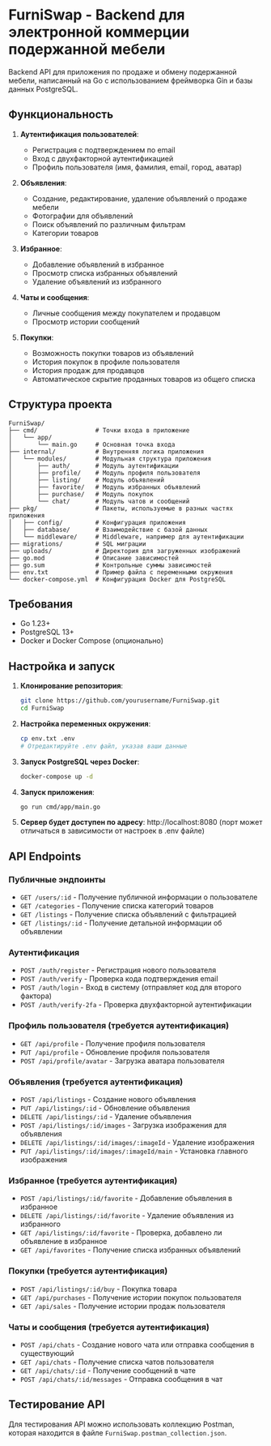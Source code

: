 # FurniSwap - Backend для электронной коммерции подержанной мебели

Backend API для приложения по продаже и обмену подержанной мебели, написанный на Go с использованием фреймворка Gin и базы данных PostgreSQL.

## Функциональность

1. **Аутентификация пользователей**:
   - Регистрация с подтверждением по email
   - Вход с двухфакторной аутентификацией
   - Профиль пользователя (имя, фамилия, email, город, аватар)

2. **Объявления**:
   - Создание, редактирование, удаление объявлений о продаже мебели
   - Фотографии для объявлений
   - Поиск объявлений по различным фильтрам
   - Категории товаров

3. **Избранное**:
   - Добавление объявлений в избранное
   - Просмотр списка избранных объявлений
   - Удаление объявлений из избранного

4. **Чаты и сообщения**:
   - Личные сообщения между покупателем и продавцом
   - Просмотр истории сообщений

5. **Покупки**:
   - Возможность покупки товаров из объявлений
   - История покупок в профиле пользователя
   - История продаж для продавцов
   - Автоматическое скрытие проданных товаров из общего списка

## Структура проекта

```
FurniSwap/
├── cmd/                # Точки входа в приложение
│   └── app/            
│       └── main.go     # Основная точка входа
├── internal/           # Внутренняя логика приложения
│   └── modules/        # Модульная структура приложения
│       ├── auth/       # Модуль аутентификации
│       ├── profile/    # Модуль профиля пользователя
│       ├── listing/    # Модуль объявлений
│       ├── favorite/   # Модуль избранных объявлений
│       ├── purchase/   # Модуль покупок
│       └── chat/       # Модуль чатов и сообщений
├── pkg/                # Пакеты, используемые в разных частях приложения
│   ├── config/         # Конфигурация приложения
│   ├── database/       # Взаимодействие с базой данных
│   └── middleware/     # Middleware, например для аутентификации
├── migrations/         # SQL миграции
├── uploads/            # Директория для загруженных изображений
├── go.mod              # Описание зависимостей
├── go.sum              # Контрольные суммы зависимостей
├── env.txt             # Пример файла с переменными окружения
└── docker-compose.yml  # Конфигурация Docker для PostgreSQL
```

## Требования

- Go 1.23+
- PostgreSQL 13+
- Docker и Docker Compose (опционально)

## Настройка и запуск

1. **Клонирование репозитория**:
   ```bash
   git clone https://github.com/yourusername/FurniSwap.git
   cd FurniSwap
   ```

2. **Настройка переменных окружения**:
   ```bash
   cp env.txt .env
   # Отредактируйте .env файл, указав ваши данные
   ```

3. **Запуск PostgreSQL через Docker**:
   ```bash
   docker-compose up -d
   ```

4. **Запуск приложения**:
   ```bash
   go run cmd/app/main.go
   ```

5. **Сервер будет доступен по адресу**: http://localhost:8080 (порт может отличаться в зависимости от настроек в .env файле)

## API Endpoints

### Публичные эндпоинты

- `GET /users/:id` - Получение публичной информации о пользователе
- `GET /categories` - Получение списка категорий товаров
- `GET /listings` - Получение списка объявлений с фильтрацией
- `GET /listings/:id` - Получение детальной информации об объявлении

### Аутентификация

- `POST /auth/register` - Регистрация нового пользователя
- `POST /auth/verify` - Проверка кода подтверждения email
- `POST /auth/login` - Вход в систему (отправляет код для второго фактора)
- `POST /auth/verify-2fa` - Проверка двухфакторной аутентификации

### Профиль пользователя (требуется аутентификация)

- `GET /api/profile` - Получение профиля пользователя
- `PUT /api/profile` - Обновление профиля пользователя
- `POST /api/profile/avatar` - Загрузка аватара пользователя

### Объявления (требуется аутентификация)

- `POST /api/listings` - Создание нового объявления
- `PUT /api/listings/:id` - Обновление объявления
- `DELETE /api/listings/:id` - Удаление объявления
- `POST /api/listings/:id/images` - Загрузка изображения для объявления
- `DELETE /api/listings/:id/images/:imageId` - Удаление изображения
- `PUT /api/listings/:id/images/:imageId/main` - Установка главного изображения

### Избранное (требуется аутентификация)

- `POST /api/listings/:id/favorite` - Добавление объявления в избранное
- `DELETE /api/listings/:id/favorite` - Удаление объявления из избранного
- `GET /api/listings/:id/favorite` - Проверка, добавлено ли объявление в избранное
- `GET /api/favorites` - Получение списка избранных объявлений

### Покупки (требуется аутентификация)

- `POST /api/listings/:id/buy` - Покупка товара
- `GET /api/purchases` - Получение истории покупок пользователя
- `GET /api/sales` - Получение истории продаж пользователя

### Чаты и сообщения (требуется аутентификация)

- `POST /api/chats` - Создание нового чата или отправка сообщения в существующий
- `GET /api/chats` - Получение списка чатов пользователя
- `GET /api/chats/:id` - Получение сообщений в чате
- `POST /api/chats/:id/messages` - Отправка сообщения в чат

## Тестирование API

Для тестирования API можно использовать коллекцию Postman, которая находится в файле `FurniSwap.postman_collection.json`.